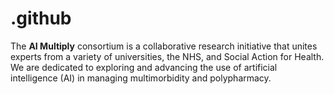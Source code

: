 # .github

The **AI Multiply** consortium is a collaborative research initiative that unites experts from a variety of universities, the NHS, and Social Action for Health. We are dedicated to exploring and advancing the use of artificial intelligence (AI) in managing multimorbidity and polypharmacy.

